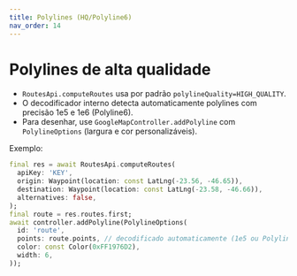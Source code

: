```yaml
---
title: Polylines (HQ/Polyline6)
nav_order: 14
---
```


# Polylines de alta qualidade

- `RoutesApi.computeRoutes` usa por padrão `polylineQuality=HIGH_QUALITY`.
- O decodificador interno detecta automaticamente polylines com precisão 1e5 e 1e6 (Polyline6).
- Para desenhar, use `GoogleMapController.addPolyline` com `PolylineOptions` (largura e cor personalizáveis).

Exemplo:
```dart
final res = await RoutesApi.computeRoutes(
  apiKey: 'KEY',
  origin: Waypoint(location: const LatLng(-23.56, -46.65)),
  destination: Waypoint(location: const LatLng(-23.58, -46.66)),
  alternatives: false,
);
final route = res.routes.first;
await controller.addPolyline(PolylineOptions(
  id: 'route',
  points: route.points, // decodificado automaticamente (1e5 ou Polyline6)
  color: const Color(0xFF1976D2),
  width: 6,
));
```

